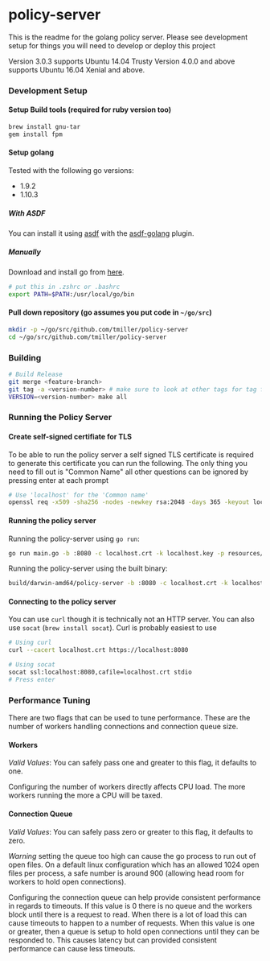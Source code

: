 # policy-server

This is the readme for the golang policy server. Please see development setup
for things you will need to develop or deploy this project

Version 3.0.3 supports Ubuntu 14.04 Trusty
Version 4.0.0 and above supports Ubuntu 16.04 Xenial and above.

### Development Setup

#### Setup Build tools (required for ruby version too)

```bash
brew install gnu-tar
gem install fpm
```

#### Setup golang

Tested with the following go versions:
* 1.9.2
* 1.10.3

##### With ASDF

You can install it using [asdf](https://github.com/asdf-vm/asdf)
with the [asdf-golang](https://github.com/kennyp/asdf-golang) plugin.

##### Manually

Download and install go from [here](https://golang.org/dl/).
```bash
# put this in .zshrc or .bashrc
export PATH=$PATH:/usr/local/go/bin
```

#### Pull down repository (go assumes you put code in `~/go/src`)

```bash
mkdir -p ~/go/src/github.com/tmiller/policy-server
cd ~/go/src/github.com/tmiller/policy-server
```

### Building

```bash
# Build Release
git merge <feature-branch>
git tag -a <version-number> # make sure to look at other tags for tag format
VERSION=<version-number> make all
```

### Running the Policy Server

#### Create self-signed certifiate for TLS

To be able to run the policy server a self signed TLS certificate is required
to generate this certificate you can run the following. The only thing you need
to fill out is "Common Name" all other questions can be ignored by pressing
enter at each prompt

```bash
# Use 'localhost' for the 'Common name'
openssl req -x509 -sha256 -nodes -newkey rsa:2048 -days 365 -keyout localhost.key -out localhost.crt
```

#### Running the policy server

Running the policy-server using `go run`:

```bash
go run main.go -b :8080 -c localhost.crt -k localhost.key -p resources/crossdomain.xml
```

Running the policy-server using the built binary:

```bash
build/darwin-amd64/policy-server -b :8080 -c localhost.crt -k localhost.key -p resources/crossdomain.xml
```

#### Connecting to the policy server

You can use `curl` though it is technically not an HTTP server. You can also use
`socat` (`brew install socat`). Curl is probably easiest to use

```bash
# Using curl
curl --cacert localhost.crt https://localhost:8080

# Using socat
socat ssl:localhost:8080,cafile=localhost.crt stdio
# Press enter
```

### Performance Tuning

There are two flags that can be used to tune performance. These are the number
of workers handling connections and connection queue size.

#### Workers

*Valid Values*: You can safely pass one and greater to this flag, it defaults
to one.

Configuring the number of workers directly affects CPU load. The more workers
running the more a CPU will be taxed.

#### Connection Queue

*Valid Values*: You can safely pass zero or greater to this flag, it defaults
to zero.

*Warning* setting the queue too high can cause the go process to run out of
open files. On a default linux configuration which has an allowed 1024 open
files per process, a safe number is around 900 (allowing head room for workers
to hold open connections).

Configuring the connection queue can help provide consistent performance in
regards to timeouts. If this value is 0 there is no queue and the workers block
until there is a request to read. When there is a lot of load this can cause
timeouts to happen to a number of requests. When this value is one or greater,
then a queue is setup to hold open connections until they can be responded to.
This causes latency but can provided consistent performance can cause less
timeouts.
